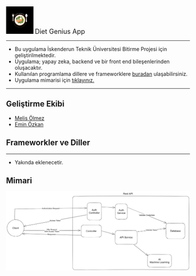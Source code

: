 ![Diet Genius](https://github.com/DietGenius/.github/blob/main/diet-genius-75x75.png) <font size=4> Diet Genius App </font>

_____

- Bu uygulama İskenderun Teknik Üniversitesi Bitirme Projesi için geliştirilmektedir.
- Uygulama; yapay zeka, backend ve bir front end bileşenlerinden oluşacaktır.
- Kullanılan programlama dillere ve frameworklere [buradan](#frameworkler-ve-diller) ulaşabilirsiniz.
- Uygulama mimarisi için [tıklayınız.](#Mimari)

________

## Geliştirme Ekibi
- [Melis Ölmez](https://github.com/melisolmez)
- [Emin Özkan](https://github.com/eminozkan)


## Frameworkler ve Diller
______
- Yakında eklenecetir.


## Mimari

![mimari](https://github.com/DietGenius/.github/blob/main/application-architecture.png)
